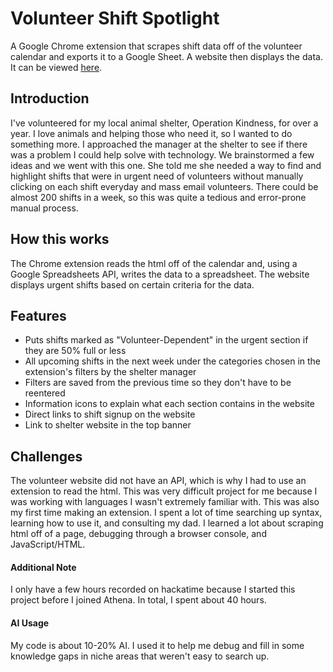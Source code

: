 # Volunteer Shift Spotlight

A Google Chrome extension that scrapes shift data off of the volunteer calendar and exports it to a Google Sheet. A website then displays the data. It can be viewed [here](https://nitya-desaraju.github.io/better_reporting/).

## Introduction

I've volunteered for my local animal shelter, Operation Kindness, for over a year. I love animals and helping those who need it, so I wanted to do something more. I approached the manager at the shelter to see if there was a problem I could help solve with technology. We brainstormed a few ideas and we went with this one. She told me she needed a way to find and highlight shifts that were in urgent need of volunteers without manually clicking on each shift everyday and mass email volunteers. There could be almost 200 shifts in a week, so this was quite a tedious and error-prone manual process.

## How this works

The Chrome extension reads the html off of the calendar and, using a Google Spreadsheets API, writes the data to a spreadsheet. The website displays urgent shifts based on certain criteria for the data.

## Features

- Puts shifts marked as "Volunteer-Dependent" in the urgent section if they are 50% full or less
- All upcoming shifts in the next week under the categories chosen in the extension's filters by the shelter manager
- Filters are saved from the previous time so they don't have to be reentered
- Information icons to explain what each section contains in the website
- Direct links to shift signup on the website
- Link to shelter website in the top banner

## Challenges

The volunteer website did not have an API, which is why I had to use an extension to read the html. This was very difficult project for me because I was working with languages I wasn't extremely familiar with. This was also my first time making an extension. I spent a lot of time searching up syntax, learning how to use it, and consulting my dad. I learned a lot about scraping html off of a page, debugging through a browser console, and JavaScript/HTML.

#### Additional Note

I only have a few hours recorded on hackatime because I started this project before I joined Athena. In total, I spent about 40 hours.

#### AI Usage

My code is about 10-20% AI. I used it to help me debug and fill in some knowledge gaps in niche areas that weren't easy to search up.
